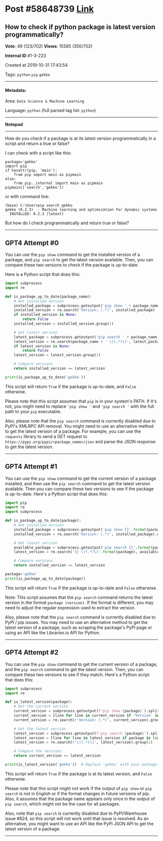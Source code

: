 
# Post \#58648739 [Link](https://stackoverflow.com/questions/58648739/)

## How to check if python package is latest version programmatically?

**Vote**: 49 (123/702) **Views**: 15585 (350/702) 

**Internal ID** \#1-3-223

Created at 2019-10-31 17:43:54

Tags: `python` `pip` `gekko`

----------

#### Metadata:

Area: `Data Science & Machine Learning`

Language: `python` (full parsed tag list: `python`)

----------

**Notepad**


----------

How do you check if a package is at its latest version programmatically in a script and return a true or false?

I can check with a script like this:

```
package='gekko'
import pip
if hasattr(pip, 'main'):
    from pip import main as pipmain
else:
    from pip._internal import main as pipmain
pipmain(['search','gekko'])
```


or with command line: 

```
(base) C:\User>pip search gekko
gekko (0.2.3)  - Machine learning and optimization for dynamic systems
  INSTALLED: 0.2.3 (latest)
```


But how do I check programmatically and return true or false?


----------
        
## GPT4 Attempt \#0

You can use the `pip show` command to get the installed version of a package, and `pip search` to get the latest version available. Then, you can compare these two versions to check if the package is up-to-date. 

Here is a Python script that does this:

```python
import subprocess
import re

def is_package_up_to_date(package_name):
    # Get installed version
    installed_package = subprocess.getoutput('pip show ' + package_name)
    installed_version = re.search('Version: (.*)', installed_package)
    if installed_version is None:
        return False
    installed_version = installed_version.group(1)

    # Get latest version
    latest_package = subprocess.getoutput('pip search ' + package_name)
    latest_version = re.search(package_name + ' \((.*)\)', latest_package)
    if latest_version is None:
        return False
    latest_version = latest_version.group(1)

    # Compare versions
    return installed_version == latest_version

print(is_package_up_to_date('gekko'))
```

This script will return `True` if the package is up-to-date, and `False` otherwise. 

Please note that this script assumes that `pip` is in your system's PATH. If it's not, you might need to replace `'pip show '` and `'pip search '` with the full path to your `pip` executable.

Also, please note that the `pip search` command is currently disabled due to PyPI's XMLRPC API removal. You might need to use an alternative method to get the latest version of a package. For example, you can use the `requests` library to send a GET request to `https://pypi.org/pypi/<package_name>/json` and parse the JSON response to get the latest version.

--------

## GPT4 Attempt \#1

You can use the `pip show` command to get the current version of a package installed, and then use the `pip search` command to get the latest version available. Then you can compare these two versions to see if the package is up-to-date. Here's a Python script that does this:

```python
import pip
import re
import subprocess

def is_package_up_to_date(package):
    # Get installed version
    installed_package = subprocess.getoutput('pip show {}'.format(package))
    installed_version = re.search('Version: (.*)', installed_package).group(1)

    # Get latest version
    available_package = subprocess.getoutput('pip search {}'.format(package))
    latest_version = re.search('{} \((.*)\)'.format(package), available_package).group(1)

    # Compare versions
    return installed_version == latest_version

package='gekko'
print(is_package_up_to_date(package))
```

This script will return `True` if the package is up-to-date and `False` otherwise.

Note: This script assumes that the `pip search` command returns the latest version in the format `package (version)`. If the format is different, you may need to adjust the regular expression used to extract the version.

Also, please note that the `pip search` command is currently disabled due to PyPI / pip issues. You may need to use an alternative method to get the latest version of a package, such as scraping the package's PyPI page or using an API like the Libraries.io API for Python.

--------

## GPT4 Attempt \#2

You can use the `pip show` command to get the current version of a package, and the `pip search` command to get the latest version. Then, you can compare these two versions to see if they match. Here's a Python script that does this:

```python
import subprocess
import re

def is_latest_version(package):
    # Get the current version
    current_version = subprocess.getoutput(f'pip show {package}').split('\n')
    current_version = [line for line in current_version if 'Version' in line][0]
    current_version = re.search(r'Version: (.*)', current_version).group(1)

    # Get the latest version
    latest_version = subprocess.getoutput(f'pip search {package}').split('\n')
    latest_version = [line for line in latest_version if package in line][0]
    latest_version = re.search(r'\((.*)\)', latest_version).group(1)

    # Compare the versions
    return current_version == latest_version

print(is_latest_version('gekko'))  # Replace 'gekko' with your package
```

This script will return `True` if the package is at its latest version, and `False` otherwise.

Please note that this script might not work if the output of `pip show` or `pip search` is not in English or if the format changes in future versions of pip. Also, it assumes that the package name appears only once in the output of `pip search`, which might not be the case for all packages.

Also, note that `pip search` is currently disabled due to PyPI/Warehouse issue #824, so this script will not work until that issue is resolved. As an alternative, you might want to use an API like the PyPI JSON API to get the latest version of a package.

--------

